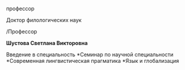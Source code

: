 профессор

Доктор филологических наук

/Профессор

**Шустова Светлана Викторовна**

Введение в специальность
	*Семинар по научной специальности
	*Современная лингвистическая прагматика
	*Язык и глобализация